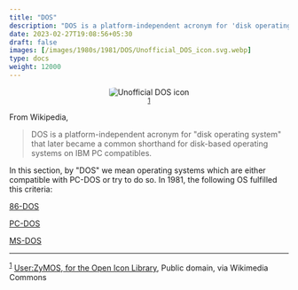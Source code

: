 ```yaml
---
title: "DOS"
description: "DOS is a platform-independent acronym for 'disk operating system' that later became a common shorthand for disk-based operating systems on IBM PC compatibles."
date: 2023-02-27T19:08:56+05:30
draft: false
images: [/images/1980s/1981/DOS/Unofficial_DOS_icon.svg.webp]
type: docs
weight: 12000
---
```


<div style="text-align: center;">
<figure>
<img src="/images/1980s/1981/DOS/Unofficial_DOS_icon.svg.webp" alt="Unofficial DOS icon" style="border-radius: 15%">
<figcaption><sup><a href="#footnote1" id="1">1</a></sup></figcaption>
</figure>
</div>

From Wikipedia,

> DOS is a platform-independent acronym for "disk operating system" that later became a common shorthand for disk-based operating systems on IBM PC compatibles.

In this section, by "DOS" we mean operating systems which are either compatible with PC-DOS or try to do so. In 1981, the following OS fulfilled this criteria:

<section class="section section-sm">
  <div class="container">
    <div class="row justify-content-center text-center">
      <div class="col-lg-5">
        <p><a class="btn btn-primary btn-lg px-4 mb-1" href="86-dos/" role="button">86-DOS</a></p>
      </div>
      <div class="col-lg-5">
        <p><a class="btn btn-primary btn-lg px-4 mb-1" href="pc-dos/" role="button">PC-DOS</a></p>
      </div>
      <div class="col-lg-5">
        <p><a class="btn btn-primary btn-lg px-4 mb-1" href="ms-dos/" role="button">MS-DOS</a></p>
      </div>
    </div>
  </div>
</section>

<hr>

<sup><a href="#1" id="footnote1">1</a></sup> <a href="https://commons.wikimedia.org/wiki/File:Unofficial_DOS_icon.svg">User:ZyMOS, for the Open Icon Library</a>, Public domain, via Wikimedia Commons
